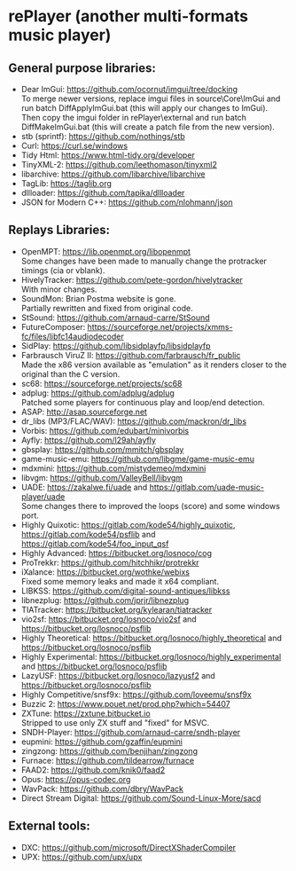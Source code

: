 # rePlayer (another multi-formats music player)

## General purpose libraries:
- Dear ImGui: https://github.com/ocornut/imgui/tree/docking  
  To merge newer versions, replace imgui files in source\Core\ImGui and run batch DiffApplyImGui.bat (this will apply our changes to ImGui).  
  Then copy the imgui folder in rePlayer\external and run batch DiffMakeImGui.bat (this will create a patch file from the new version).
- stb (sprintf): https://github.com/nothings/stb
- Curl: https://curl.se/windows
- Tidy Html: https://www.html-tidy.org/developer
- TinyXML-2: https://github.com/leethomason/tinyxml2
- libarchive: https://github.com/libarchive/libarchive
- TagLib: https://taglib.org
- dllloader: https://github.com/tapika/dllloader
- JSON for Modern C++: https://github.com/nlohmann/json

## Replays Libraries:
- OpenMPT: https://lib.openmpt.org/libopenmpt  
  Some changes have been made to manually change the protracker timings (cia or vblank).
- HivelyTracker: https://github.com/pete-gordon/hivelytracker  
  With minor changes.
- SoundMon: Brian Postma website is gone.  
  Partially rewritten and fixed from original code.
- StSound: https://github.com/arnaud-carre/StSound
- FutureComposer: https://sourceforge.net/projects/xmms-fc/files/libfc14audiodecoder
- SidPlay: https://github.com/libsidplayfp/libsidplayfp
- Farbrausch ViruZ II: https://github.com/farbrausch/fr_public  
  Made the x86 version available as "emulation" as it renders closer to the original than the C version.
- sc68: https://sourceforge.net/projects/sc68
- adplug: https://github.com/adplug/adplug  
  Patched some players for continuous play and loop/end detection.
- ASAP: http://asap.sourceforge.net
- dr_libs (MP3/FLAC/WAV): https://github.com/mackron/dr_libs
- Vorbis: https://github.com/edubart/minivorbis
- Ayfly: https://github.com/l29ah/ayfly
- gbsplay: https://github.com/mmitch/gbsplay
- game-music-emu: https://github.com/libgme/game-music-emu
- mdxmini: https://github.com/mistydemeo/mdxmini
- libvgm: https://github.com/ValleyBell/libvgm
- UADE: https://zakalwe.fi/uade and https://gitlab.com/uade-music-player/uade  
  Some changes there to improved the loops (score) and some windows port.
- Highly Quixotic: https://gitlab.com/kode54/highly_quixotic, https://gitlab.com/kode54/psflib and https://gitlab.com/kode54/foo_input_qsf
- Highly Advanced: https://bitbucket.org/losnoco/cog
- ProTrekkr: https://github.com/hitchhikr/protrekkr
- iXalance: https://bitbucket.org/wothke/webixs  
  Fixed some memory leaks and made it x64 compliant.
- LIBKSS: https://github.com/digital-sound-antiques/libkss
- libnezplug: https://github.com/jprjr/libnezplug
- TIATracker: https://bitbucket.org/kylearan/tiatracker
- vio2sf: https://bitbucket.org/losnoco/vio2sf and https://bitbucket.org/losnoco/psflib
- Highly Theoretical: https://bitbucket.org/losnoco/highly_theoretical and https://bitbucket.org/losnoco/psflib
- Highly Experimental: https://bitbucket.org/losnoco/highly_experimental and https://bitbucket.org/losnoco/psflib
- LazyUSF: https://bitbucket.org/losnoco/lazyusf2 and https://bitbucket.org/losnoco/psflib
- Highly Competitive/snsf9x: https://github.com/loveemu/snsf9x
- Buzzic 2: https://www.pouet.net/prod.php?which=54407
- ZXTune: https://zxtune.bitbucket.io  
  Stripped to use only ZX stuff and "fixed" for MSVC.
- SNDH-Player: https://github.com/arnaud-carre/sndh-player
- eupmini: https://github.com/gzaffin/eupmini
- zingzong: https://github.com/benjihan/zingzong
- Furnace: https://github.com/tildearrow/furnace
- FAAD2: https://github.com/knik0/faad2
- Opus: https://opus-codec.org
- WavPack: https://github.com/dbry/WavPack
- Direct Stream Digital: https://github.com/Sound-Linux-More/sacd

## External tools:
- DXC: https://github.com/microsoft/DirectXShaderCompiler
- UPX: https://github.com/upx/upx